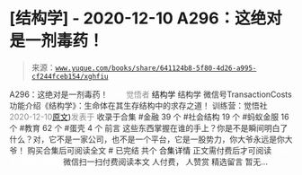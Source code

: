 # [结构学] - 2020-12-10 A296：这绝对是一剂毒药！

> 来源：[`www.yuque.com/books/share/641124b8-5f80-4d26-a995-cf244fceb154/xghfiu`](https://www.yuque.com/books/share/641124b8-5f80-4d26-a995-cf244fceb154/xghfiu)

<ne-p id="520f42f3293818f927861ebbd5b15da4_p_0" data-lake-id="520f42f3293818f927861ebbd5b15da4_p_0"><ne-text id="ud8fe3ac4" style="color: rgb(51, 51, 51);">A296：这绝对是一剂毒药！</ne-text></ne-p> <ne-p id="9387099b8b203fa422224e00d9d8b1e8" data-lake-id="9387099b8b203fa422224e00d9d8b1e8"><ne-text id="uf136fd06" ne-fontsize="12" style="color: rgb(255, 255, 255);">原创</ne-text><ne-text id="u78f42f0e" style="color: rgb(140, 140, 140);">觉悟者</ne-text> <ne-text id="ub1cde80a" ne-fontsize="14">结构学</ne-text></ne-p> <ne-p id="25704d4b240df6108c348513e57ef53e" data-lake-id="25704d4b240df6108c348513e57ef53e"><ne-text id="ufecd4307" ne-fontsize="14" ne-bold="true" style="color: rgb(51, 51, 51);">结构学</ne-text></ne-p> <ne-p id="24dd05979d3970884131c0aa27a46532" data-lake-id="24dd05979d3970884131c0aa27a46532"><ne-text id="ubd6e298f" ne-fontsize="14" style="color: rgb(51, 51, 51);">微信号</ne-text><ne-text id="uafe91d63" ne-fontsize="14" style="color: rgb(51, 51, 51);">TransactionCosts</ne-text></ne-p> <ne-p id="ee85747aeed74520aa7885ef587d31b5" data-lake-id="ee85747aeed74520aa7885ef587d31b5"><ne-text id="u613e4953" ne-fontsize="14" style="color: rgb(51, 51, 51);">功能介绍</ne-text><ne-text id="u01a58c92" ne-fontsize="14" style="color: rgb(51, 51, 51);">《结构学》：生命体在其生存结构中的求存之道！ 训练营：觉悟社</ne-text></ne-p> <ne-p id="ea239a0e7a2b0e530cb219aedba9f2fb" data-lake-id="ea239a0e7a2b0e530cb219aedba9f2fb"><ne-text id="u5ce5f1a5" style="color: rgb(140, 140, 140);">2020-12-10</ne-text>[<ne-text id="ue892fd9e" ne-fontsize="14">原文</ne-text>](https://mp.weixin.qq.com/s?__biz=MzIzMDYwOTM0Mg==&mid=2247484868&idx=1&sn=87a5e50054d5c59d8a389f302cf165df&chksm=e8b19d15dfc61403dcfdc196e7fd5e361b5873452485cf97c9d0c3cc58fecaa2a977b9a52d1d#rd))<ne-text id="u39a8f2ed" ne-fontsize="14" style="color: rgb(140, 140, 140);">发表于</ne-text></ne-p> <ne-p id="194f632280b568a2a0278cbf88ed7e89" data-lake-id="194f632280b568a2a0278cbf88ed7e89"><ne-text id="u09615e2a" style="color: rgb(51, 51, 51);">收录于合集</ne-text></ne-p> <ne-p id="d911a535a785ea532a9a20b6f510fe38" data-lake-id="d911a535a785ea532a9a20b6f510fe38"><ne-text id="ue0acbaa6" style="color: rgb(51, 51, 51);">#金融 39 个</ne-text></ne-p> <ne-p id="296de5897669902d06a7083b2b084c59" data-lake-id="296de5897669902d06a7083b2b084c59"><ne-text id="uc47fc25e" style="color: rgb(51, 51, 51);">#社会结构 19 个</ne-text></ne-p> <ne-p id="3bbae51a7baa8900483bbf2b5c3d4702" data-lake-id="3bbae51a7baa8900483bbf2b5c3d4702"><ne-text id="ubf1fcc10" style="color: rgb(51, 51, 51);">#蚂蚁金服 16 个</ne-text></ne-p> <ne-p id="7067d970d421127ac62df6b3bea15f39" data-lake-id="7067d970d421127ac62df6b3bea15f39"><ne-text id="u45a09177" style="color: rgb(51, 51, 51);">#教育 62 个</ne-text></ne-p> <ne-p id="acbd451eb5708ddb3af9e49678d2330d" data-lake-id="acbd451eb5708ddb3af9e49678d2330d"><ne-text id="ucc5e04dc" style="color: rgb(51, 51, 51);">#蛋壳 4 个</ne-text></ne-p> <ne-p id="0ec01d8479ca2ebf1e52cc389049de4f" data-lake-id="0ec01d8479ca2ebf1e52cc389049de4f"><ne-text id="u98e1299b" style="color: rgb(51, 51, 51);">前言</ne-text></ne-p> <ne-p id="046a0e53fd03c711c1d71864a3d17a14" data-lake-id="046a0e53fd03c711c1d71864a3d17a14"><ne-text id="u02a08e51" style="color: rgb(51, 51, 51);">这些东西掌握在谁的手上？你是不是瞬间明白了什么？对，它不是一家公司，也不是一个平台，它是一股势力，你大爷永远是你大爷！</ne-text></ne-p> <ne-p id="3778565ca1c299d5a357cf44d18f7ab7" data-lake-id="3778565ca1c299d5a357cf44d18f7ab7" ne-alignment="center"><ne-text id="u451c950e" style="color: rgb(51, 51, 51);">购买合集后可阅读全文</ne-text></ne-p> <ne-p id="dca1547bb13cbd54d9f30c9349ff2274" data-lake-id="dca1547bb13cbd54d9f30c9349ff2274" ne-alignment="center"><ne-text id="ub7abff13" style="color: rgb(51, 51, 51);">#</ne-text></ne-p> <ne-p id="de52a110cb0727f978ba1c8c3f289933" data-lake-id="de52a110cb0727f978ba1c8c3f289933" ne-alignment="center"><ne-text id="u444ed886" style="color: rgb(51, 51, 51);">已完结 共个</ne-text></ne-p> <ne-p id="0b02be1c328018cd9febb4b02002ff73" data-lake-id="0b02be1c328018cd9febb4b02002ff73" ne-alignment="center"><ne-text id="u8091f701" ne-fontsize="16">合集详情</ne-text></ne-p> <ne-p id="1ead0fe165625f4f33fdaacac17718f1" data-lake-id="1ead0fe165625f4f33fdaacac17718f1" ne-alignment="center"><ne-text id="u6e0c425a" style="color: rgb(51, 51, 51);">正文需付费后才可阅读</ne-text></ne-p> <ne-p id="13c70b1181d10ce0812ec876edd95fc5" data-lake-id="13c70b1181d10ce0812ec876edd95fc5" ne-alignment="center"><ne-text id="ub64f7e76" style="color: rgb(255, 255, 255);">加载中</ne-text></ne-p> <ne-p id="6224d9999c6f2de2c6668df659d7c4ff" data-lake-id="6224d9999c6f2de2c6668df659d7c4ff" ne-alignment="center"><ne-text id="ud8c182ab" style="color: rgb(255, 255, 255);"> 微信豆购买</ne-text></ne-p> <ne-p id="6de5528e5a45f1a2f273056c4ea0e1aa" data-lake-id="6de5528e5a45f1a2f273056c4ea0e1aa" ne-alignment="center"><ne-text id="u8d015861" style="color: rgb(51, 51, 51);">微信扫一扫付费阅读本文</ne-text></ne-p> <ne-p id="a67bf1212e6f9c4049bd50e0e36ab3e1" data-lake-id="a67bf1212e6f9c4049bd50e0e36ab3e1" ne-alignment="center"><ne-text id="u6f4f535a" ne-fontsize="13" style="color: rgb(51, 51, 51);">人付费， 人赞赏</ne-text></ne-p> <ne-h3 id="sSuwv" data-lake-id="sSuwv"><ne-heading-ext><ne-heading-anchor></ne-heading-anchor><ne-heading-fold></ne-heading-fold></ne-heading-ext><ne-heading-content><ne-text id="u44b55487" ne-fontsize="16" style="color: rgb(51, 51, 51);">精选留言</ne-text></ne-heading-content></ne-h3> <ne-p id="f573f2e4c50d57d853eed13572d5f0c6" data-lake-id="f573f2e4c50d57d853eed13572d5f0c6"><ne-text id="u7dd3cc60" style="color: rgb(51, 51, 51);">暂无...</ne-text></ne-p>